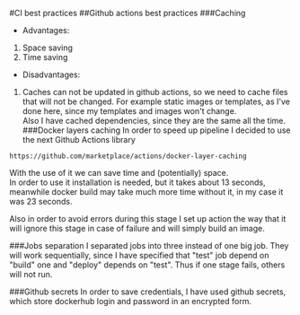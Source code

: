 #CI best practices
##Github actions best practices
###Caching
 * Advantages:  
 1) Space saving
 2) Time saving
 * Disadvantages:  
 1) Caches can not be updated in github actions, so we need to cache files that will not be changed. For example static images or templates, as
 I've done here, since my templates and images won't change.  
 Also I have cached dependencies, since they are the same all the time.
###Docker layers caching
In order to speed up pipeline I decided to use the next Github Actions library  
```
https://github.com/marketplace/actions/docker-layer-caching
```
With the use of it we can save time and (potentially) space.  
In order to use it installation is needed, but it takes about 13 seconds, meanwhile docker build may take much more time without it, in my case it was 23 seconds.

Also in order to avoid errors during this stage I set up action the way that it  
will ignore this stage in case of failure and will simply build an image.

###Jobs separation
I separated jobs into three instead of one big job. They will work sequentially,
since I have specified that "test" job depend on "build" one and "deploy" depends on
"test". Thus if one stage fails, others will not run.

###Github secrets
In order to save credentials, I have used github secrets, which store dockerhub login and password
in an encrypted form.
